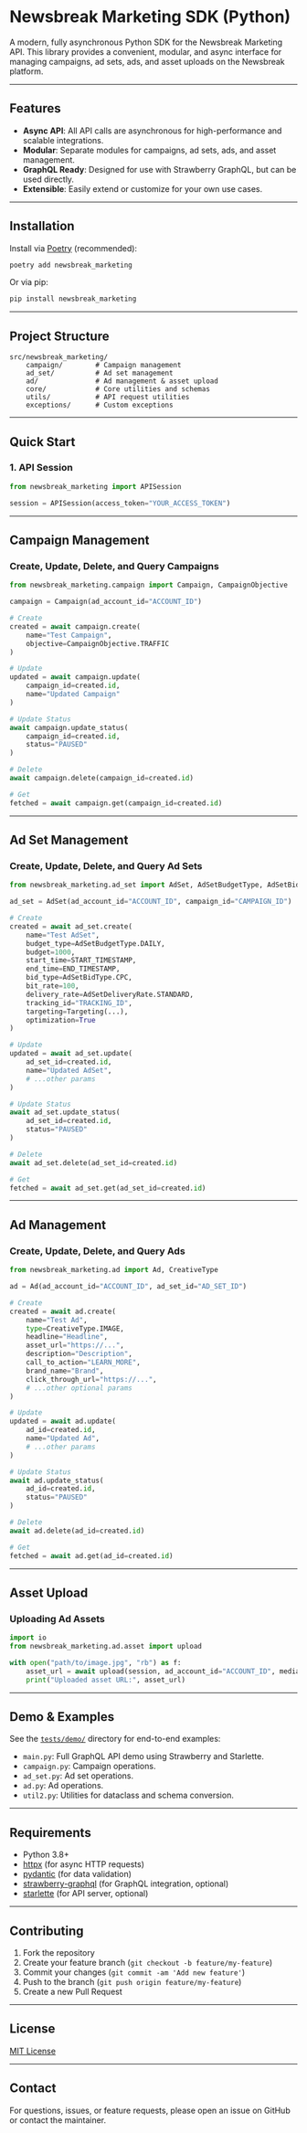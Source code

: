 # Newsbreak Marketing SDK (Python)

A modern, fully asynchronous Python SDK for the Newsbreak Marketing API. This library provides a convenient, modular, and async interface for managing campaigns, ad sets, ads, and asset uploads on the Newsbreak platform.

---

## Features

- **Async API**: All API calls are asynchronous for high-performance and scalable integrations.
- **Modular**: Separate modules for campaigns, ad sets, ads, and asset management.
- **GraphQL Ready**: Designed for use with Strawberry GraphQL, but can be used directly.
- **Extensible**: Easily extend or customize for your own use cases.

---

## Installation

Install via [Poetry](https://python-poetry.org/) (recommended):

```bash
poetry add newsbreak_marketing
```

Or via pip:

```bash
pip install newsbreak_marketing
```

---

## Project Structure

```
src/newsbreak_marketing/
    campaign/        # Campaign management
    ad_set/          # Ad set management
    ad/              # Ad management & asset upload
    core/            # Core utilities and schemas
    utils/           # API request utilities
    exceptions/      # Custom exceptions
```

---

## Quick Start

### 1. API Session

```python
from newsbreak_marketing import APISession

session = APISession(access_token="YOUR_ACCESS_TOKEN")
```

---

## Campaign Management

### Create, Update, Delete, and Query Campaigns

```python
from newsbreak_marketing.campaign import Campaign, CampaignObjective

campaign = Campaign(ad_account_id="ACCOUNT_ID")

# Create
created = await campaign.create(
    name="Test Campaign",
    objective=CampaignObjective.TRAFFIC
)

# Update
updated = await campaign.update(
    campaign_id=created.id,
    name="Updated Campaign"
)

# Update Status
await campaign.update_status(
    campaign_id=created.id,
    status="PAUSED"
)

# Delete
await campaign.delete(campaign_id=created.id)

# Get
fetched = await campaign.get(campaign_id=created.id)
```

---

## Ad Set Management

### Create, Update, Delete, and Query Ad Sets

```python
from newsbreak_marketing.ad_set import AdSet, AdSetBudgetType, AdSetBidType, AdSetDeliveryRate, Targeting

ad_set = AdSet(ad_account_id="ACCOUNT_ID", campaign_id="CAMPAIGN_ID")

# Create
created = await ad_set.create(
    name="Test AdSet",
    budget_type=AdSetBudgetType.DAILY,
    budget=1000,
    start_time=START_TIMESTAMP,
    end_time=END_TIMESTAMP,
    bid_type=AdSetBidType.CPC,
    bit_rate=100,
    delivery_rate=AdSetDeliveryRate.STANDARD,
    tracking_id="TRACKING_ID",
    targeting=Targeting(...),
    optimization=True
)

# Update
updated = await ad_set.update(
    ad_set_id=created.id,
    name="Updated AdSet",
    # ...other params
)

# Update Status
await ad_set.update_status(
    ad_set_id=created.id,
    status="PAUSED"
)

# Delete
await ad_set.delete(ad_set_id=created.id)

# Get
fetched = await ad_set.get(ad_set_id=created.id)
```

---

## Ad Management

### Create, Update, Delete, and Query Ads

```python
from newsbreak_marketing.ad import Ad, CreativeType

ad = Ad(ad_account_id="ACCOUNT_ID", ad_set_id="AD_SET_ID")

# Create
created = await ad.create(
    name="Test Ad",
    type=CreativeType.IMAGE,
    headline="Headline",
    asset_url="https://...",
    description="Description",
    call_to_action="LEARN_MORE",
    brand_name="Brand",
    click_through_url="https://...",
    # ...other optional params
)

# Update
updated = await ad.update(
    ad_id=created.id,
    name="Updated Ad",
    # ...other params
)

# Update Status
await ad.update_status(
    ad_id=created.id,
    status="PAUSED"
)

# Delete
await ad.delete(ad_id=created.id)

# Get
fetched = await ad.get(ad_id=created.id)
```

---

## Asset Upload

### Uploading Ad Assets

```python
import io
from newsbreak_marketing.ad.asset import upload

with open("path/to/image.jpg", "rb") as f:
    asset_url = await upload(session, ad_account_id="ACCOUNT_ID", media=f)
    print("Uploaded asset URL:", asset_url)
```

---

## Demo & Examples

See the [`tests/demo/`](./tests/demo/) directory for end-to-end examples:

- `main.py`: Full GraphQL API demo using Strawberry and Starlette.
- `campaign.py`: Campaign operations.
- `ad_set.py`: Ad set operations.
- `ad.py`: Ad operations.
- `util2.py`: Utilities for dataclass and schema conversion.

---

## Requirements

- Python 3.8+
- [httpx](https://www.python-httpx.org/) (for async HTTP requests)
- [pydantic](https://pydantic-docs.helpmanual.io/) (for data validation)
- [strawberry-graphql](https://strawberry.rocks/) (for GraphQL integration, optional)
- [starlette](https://www.starlette.io/) (for API server, optional)

---

## Contributing

1. Fork the repository
2. Create your feature branch (`git checkout -b feature/my-feature`)
3. Commit your changes (`git commit -am 'Add new feature'`)
4. Push to the branch (`git push origin feature/my-feature`)
5. Create a new Pull Request

---

## License

[MIT License](./LICENSE)

---

## Contact

For questions, issues, or feature requests, please open an issue on GitHub or contact the maintainer.
